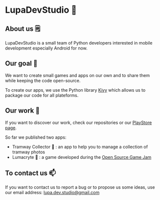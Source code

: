 # LupaDevStudio 🐺

## About us 🗒️

LupaDevStudio is a small team of Python developers interested in mobile development especially Android for now.

## Our goal 🚀

We want to create small games and apps on our own and to share them while keeping the code open-source.

To create our apps, we use the Python library [Kivy](https://kivy.org/) which allows us to package our code for all plateforms.

## Our work 📱

If you want to discover our work, check our repositories or our [PlayStore page](https://play.google.com/store/apps/dev?id=7601849429544070782&hl=fr&gl=US).

So far we published two apps:

- Tramway Collector 🚊 : an app to help you to manage a collection of tramway photos
- Lumacryte 👻 : a game developed during the [Open Source Game Jam](https://itch.io/jam/open-source-ai-game-jam)

## To contact us 📫

If you want to contact us to report a bug or to propose us some ideas, use our email address: [lupa.dev.studio@gmail.com](lupa.dev.studio@gmail.com)
